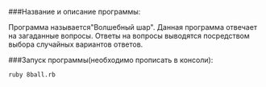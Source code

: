 ###Название и описание программы:

Программа называется"Волшебный шар".
Данная программа отвечает на загаданные вопросы.
Ответы на вопросы выводятся посредством выбора случайных вариантов ответов.

###Запуск программы(необходимо прописать в консоли):
````
ruby 8ball.rb
````